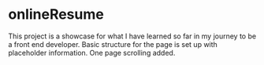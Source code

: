 # onlineResume
This project is a showcase for what I have learned so far in my journey to be a front end developer.
Basic structure for the page is set up with placeholder information.
One page scrolling added.
